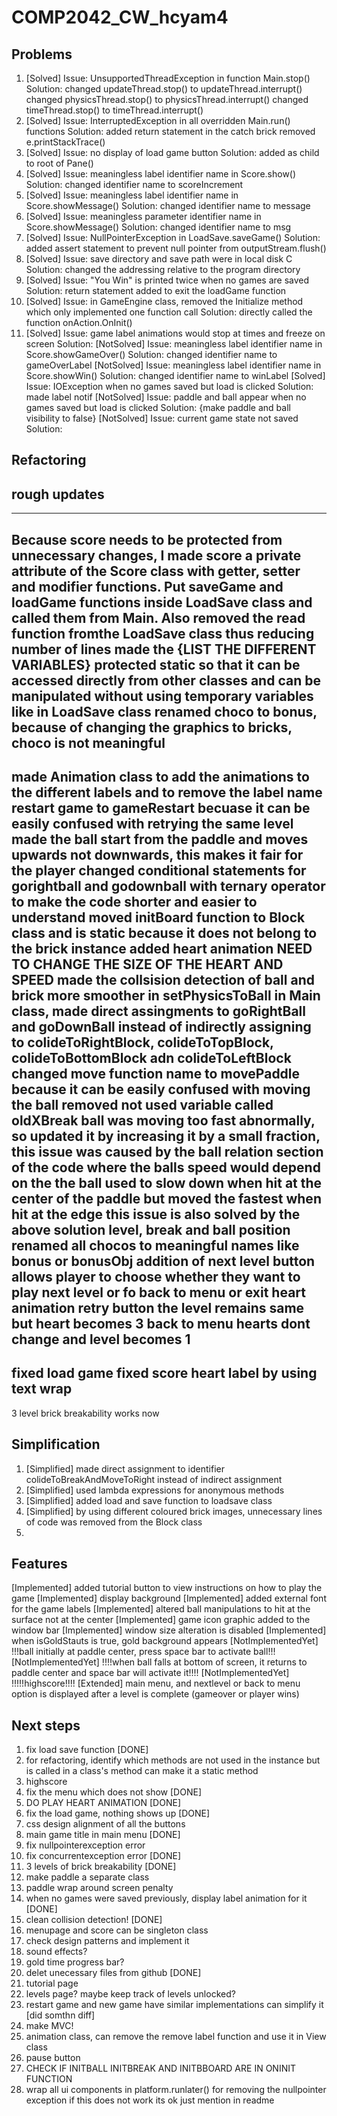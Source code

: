 # COMP2042_CW_hcyam4
## Problems
1. [Solved] Issue: UnsupportedThreadException in function Main.stop()
            Solution: changed updateThread.stop() to updateThread.interrupt()
                      changed physicsThread.stop() to physicsThread.interrupt()
                      changed timeThread.stop() to timeThread.interrupt()
2. [Solved] Issue: InterruptedException in all overridden Main.run() functions
            Solution: added return statement in the catch brick
                      removed e.printStackTrace()
3. [Solved] Issue: no display of load game button
            Solution: added as child to root of Pane()
4. [Solved] Issue: meaningless label identifier name in Score.show()
            Solution: changed identifier name to scoreIncrement
5. [Solved] Issue: meaningless label identifier name in Score.showMessage()
            Solution: changed identifier name to message
6. [Solved] Issue: meaningless parameter identifier name in Score.showMessage()
            Solution: changed identifier name to msg
7. [Solved] Issue: NullPointerException in LoadSave.saveGame()
            Solution: added assert statement to prevent null pointer from outputStream.flush()
8. [Solved] Issue: save directory and save path were in local disk C
            Solution: changed the addressing relative to the program directory
9. [Solved] Issue: "You Win" is printed twice when no games are saved
            Solution: return statement added to exit the loadGame function
10. [Solved] Issue: in GameEngine class, removed the Initialize method which only implemented one function call
            Solution: directly called the function onAction.OnInit()
11. [Solved] Issue: game label animations would stop at times and freeze on screen
            Solution: 
[NotSolved] Issue: meaningless label identifier name in Score.showGameOver()
            Solution: changed identifier name to gameOverLabel
[NotSolved] Issue: meaningless label identifier name in Score.showWin()
                   Solution: changed identifier name to winLabel
[Solved] Issue: IOException when no games saved but load is clicked
                   Solution: made label notif
[NotSolved] Issue: paddle and ball appear when no games saved but load is clicked
                   Solution: {make paddle and ball visibility to false}
[NotSolved] Issue: current game state not saved
                   Solution:

## Refactoring


## rough updates
-----
Because score needs to be protected from unnecessary changes,
I made score a private attribute of the Score class with getter, setter and modifier functions.
Put saveGame and loadGame functions inside LoadSave class and called them from Main.
Also removed the read function fromthe LoadSave class thus reducing number of lines
made the {LIST THE DIFFERENT VARIABLES} protected static so that it can be accessed directly
from other classes and can be manipulated without using temporary variables like in LoadSave class
renamed choco to bonus, because of changing the graphics to bricks, choco is not meaningful
-----
made Animation class to add the animations to the different labels and to remove the label
name restart game to gameRestart becuase it can be easily confused with retrying the same level
made the ball start from the paddle and moves upwards not downwards, this makes it fair for the player
changed conditional statements for gorightball and godownball with ternary operator to make the code 
shorter and easier to understand
moved initBoard function to Block class and is static because it does not belong to the brick instance
added heart animation NEED TO CHANGE THE SIZE OF THE HEART AND SPEED
made the collsision detection of ball and brick more smoother
in setPhysicsToBall in Main class, made direct assingments to goRightBall and goDownBall instead of indirectly
assigning to colideToRightBlock, colideToTopBlock, colideToBottomBlock adn colideToLeftBlock
changed move function name to movePaddle because it can be easily confused with moving the ball
removed not used variable called oldXBreak
ball was moving too fast abnormally, so updated it by increasing it by a small fraction,
this issue was caused by the ball relation section of the code where the balls speed would depend on the
the ball used to slow down when hit at the center of the paddle but moved the fastest when hit at the edge
this issue is also solved by the above solution
level, break and ball position
renamed all chocos to meaningful names like bonus or bonusObj
addition of next level button allows player to choose whether they want to play next level or fo back to menu or exit
heart animation
retry button the level remains same but heart becomes 3
back to menu hearts dont change and level becomes 1
------
fixed load game
fixed score heart label by using text wrap
------
3 level brick breakability works now


## Simplification
1. [Simplified] made direct assignment to identifier colideToBreakAndMoveToRight instead of indirect assignment
2. [Simplified] used lambda expressions for anonymous methods
3. [Simplified] added load and save function to loadsave class
4. [Simplified] by using different coloured brick images, unnecessary lines of code was removed from the Block class
5. 


## Features
[Implemented] added tutorial button to view instructions on how to play the game
[Implemented] display background
[Implemented] added external font for the game labels
[Implemented] altered ball manipulations to hit at the surface not at the center
[Implemented] game icon graphic added to the window bar
[Implemented] window size alteration is disabled
[Implemented] when isGoldStauts is true, gold background appears 
[NotImplementedYet] !!!ball initially at paddle center, press space bar to activate ball!!!
[NotImplementedYet] !!!!when ball falls at bottom of screen, it returns to paddle center and space bar will activate it!!!! 
[NotImplementedYet] !!!!!highscore!!!!
[Extended] main menu, and nextlevel or back to menu option is displayed after a level is complete (gameover or player wins)

## Next steps
1. fix load save function [DONE]
2. for refactoring, identify which methods are not used in the instance but is called in a class's method can make
    it a static method
2. highscore
3. fix the menu which does not show [DONE]
4. DO PLAY HEART ANIMATION [DONE]
4. fix the load game, nothing shows up [DONE]
3. css design alignment of all the buttons 
4. main game title in main menu [DONE]
6. fix nullpointerexception error
7. fix concurrentexception error [DONE]
8. 3 levels of brick breakability [DONE]
10. make paddle a separate class
11. paddle wrap around screen penalty
12. when no games were saved previously, display label animation for it [DONE]
13. clean collision detection! [DONE]
14. menupage and score can be singleton class
15. check design patterns and implement it
16. sound effects?
17. gold time progress bar?
18. delet unecessary files from github [DONE]
19. tutorial page
20. levels page? maybe keep track of levels unlocked?
21. restart game and new game have similar implementations can simplify it [did somthn diff]
22. make MVC!
22. animation class, can remove the remove label function and use it in View class
22. pause button
23. CHECK IF INITBALL INITBREAK AND INITBBOARD ARE IN ONINIT FUNCTION
24. wrap all ui components in platform.runlater() for removing the nullpointer exception if this does not work its ok just mention in readme 